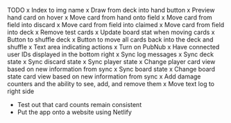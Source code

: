 TODO
x Index to img name
x Draw from deck into hand button
x Preview hand card on hover
x Move card from hand onto field
x Move card from field into discard
x Move card from field into claimed
x Move card from field into deck
x Remove test cards
x Update board stat when moving cards
x Button to shuffle deck
x Button to move all cards back into the deck and shuffle
x Text area indicating actions
x Turn on PubNub
x Have connected user IDs displayed in the bottom right
x Sync log messages
x Sync deck state
x Sync discard state
x Sync player state
x Change player card view based on new information from sync
x Sync board state
x Change board state card view based on new information from sync
x Add damage counters and the ability to see, add, and remove them
x Move text log to right side
- Test out that card counts remain consistent
- Put the app onto a website using Netlify